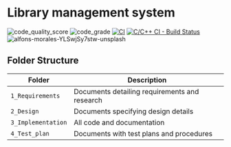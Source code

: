 # Library management system
![code_quality_score](https://www.code-inspector.com/project/28135/score/svg)
![code_grade](https://www.code-inspector.com/project/28135/status/svg)
[![CI](https://github.com/pratikshagosavi24/STEPIN-miniproject/actions/workflows/main.yml/badge.svg)](https://github.com/pratikshagosavi24/STEPIN-miniproject/actions/workflows/main.yml)
[![C/C++ CI - Build Status](https://github.com/pratikshagosavi24/STEPIN-miniproject/actions/workflows/c-cpp.yml/badge.svg)](https://github.com/pratikshagosavi24/STEPIN-miniproject/actions/workflows/c-cpp.yml)
![alfons-morales-YLSwjSy7stw-unsplash](https://user-images.githubusercontent.com/61780164/114907664-ef97eb00-9e38-11eb-89d6-d92a66d32046.jpg)


## Folder Structure
Folder             | Description
-------------------| -----------------------------------------
`1_Requirements`   | Documents detailing requirements and research
`2_Design`         | Documents specifying design details
`3_Implementation` | All code and documentation
`4_Test_plan`      | Documents with test plans and procedures
